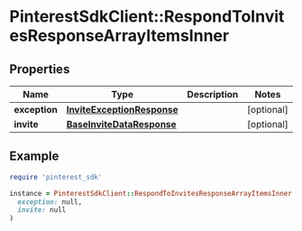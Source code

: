 # PinterestSdkClient::RespondToInvitesResponseArrayItemsInner

## Properties

| Name | Type | Description | Notes |
| ---- | ---- | ----------- | ----- |
| **exception** | [**InviteExceptionResponse**](InviteExceptionResponse.md) |  | [optional] |
| **invite** | [**BaseInviteDataResponse**](BaseInviteDataResponse.md) |  | [optional] |

## Example

```ruby
require 'pinterest_sdk'

instance = PinterestSdkClient::RespondToInvitesResponseArrayItemsInner.new(
  exception: null,
  invite: null
)
```

